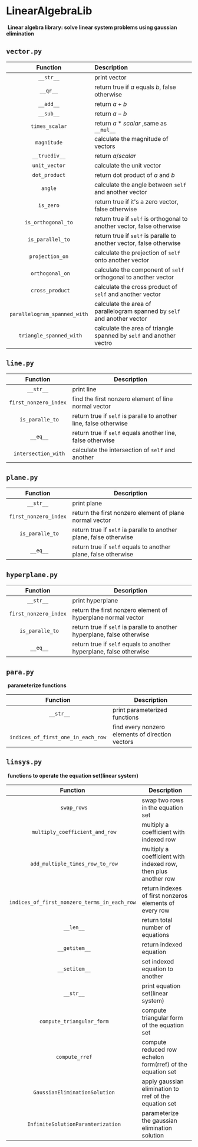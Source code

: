# LinearAlgebraLib

​	**Linear algebra library: solve linear system problems using gaussian elimination** 

##  `vector.py`

|           Function            | Description                              |
| :---------------------------: | :--------------------------------------- |
|           `__str__`           | print vector                             |
|           `__qr__`            | return true if $a$ equals $b$, false otherwise |
|           `__add__`           | return $a + b$                           |
|           `__sub__`           | return $a - b$                           |
|        `times_scalar`         | return $a*scalar$ ,same as `__mul__`     |
|          `magnitude`          | calculate the magnitude of vectors       |
|         `__truediv__`         | return $a/scalar$                        |
|         `unit_vector`         | calculate the unit vector                |
|         `dot_product`         | return dot product of $a$ and $b$        |
|            `angle`            | calculate the angle between `self` and another vector |
|           `is_zero`           | return true if it's a zero vector, false otherwise |
|      `is_orthogonal_to`       | return true if `self` is orthogonal to another vector, false otherwise |
|       `is_parallel_to`        | return true if `self` is paralle to another vector, false otherwise |
|        `projection_on`        | calculate the  prejection of `self` onto another vector |
|       ` orthogonal_on`        | calculate the component of `self` orthogonal to another vector |
|       ` cross_product`        | calculate the cross product of `self` and another vector |
| ` parallelogram_spanned_with` | calculate the area of parallelogram spanned by `self` and another vector |
|   ` triangle_spanned_with`    | calculate the area of triangle spanned by `self` and another vectro |

## `line.py`

|       Function        | Description                              |
| :-------------------: | ---------------------------------------- |
|       `__str__`       | print line                               |
| `first_nonzero_index` | find the first nonzero element of line normal vector |
|   ` is_paralle_to`    | return true if `self` is paralle to another line, false otherwise |
|       ` __eq__`       | return true if `self` equals another line, false otherwise |
| ` intersection_with`  | calculate the intersection of `self` and another |

## `plane.py`

|       Function        | Description                              |
| :-------------------: | ---------------------------------------- |
|       `__str__`       | print plane                              |
| `first_nonzero_index` | return the first nonzero element of plane normal vector |
|   ` is_paralle_to`    | return true if `self` ia paralle to another plane, false otherwise |
|       ` __eq__`       | return true if `self` equals to another plane, false otherwise |

## `hyperplane.py`

|       Function        | Description                              |
| :-------------------: | ---------------------------------------- |
|       `__str__`       | print hyperplane                         |
| `first_nonzero_index` | return the first nonzero element of hyperplane normal vector |
|   ` is_paralle_to`    | return true if `self` ia paralle to another hyperplane, false otherwise |
|       ` __eq__`       | return true if `self` equals to another hyperplane, false otherwise |

## `para.py`

​	**parameterize functions**

|              Function               | Description                              |
| :---------------------------------: | ---------------------------------------- |
|             ` __str__`              | print parameterized functions            |
| ` indices_of_first_one_in_each_row` | find every nonzero elements of direction vectors |

## `linsys.py`

​	**functions to operate the equation set(linear system)**

|                 Function                 | Description                              |
| :--------------------------------------: | ---------------------------------------- |
|               ` swap_rows`               | swap two rows in the equation set        |
|     ` multiply_coefficient_and_row`      | multiply a coefficient with indexed row  |
|     ` add_multiple_times_row_to_row`     | multiply a coefficient with indexed row, then plus another row |
| ` indices_of_first_nonzero_terms_in_each_row` | return indexes of first nonzeros elements of every row |
|                ` __len__`                | return total number of equations         |
|              ` __getitem__`              | return indexed equation                  |
|              ` __setitem__`              | set indexed equation to another          |
|                ` __str__`                | print equation set(linear system)        |
|        ` compute_triangular_form`        | compute triangular form of the equation set |
|             ` compute_rref`              | compute reduced row echelon form(rref) of the equation set |
|      ` GaussianEliminationSolution`      | apply gaussian elimination to rref of the equation set |
|    ` InfiniteSolutionParamterization`    | parameterize the gaussian elimination solution |